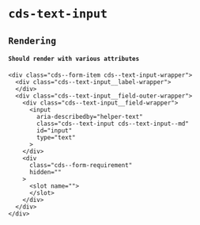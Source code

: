 # `cds-text-input`

## `Rendering`

####   `Should render with various attributes`

```
<div class="cds--form-item cds--text-input-wrapper">
  <div class="cds--text-input__label-wrapper">
  </div>
  <div class="cds--text-input__field-outer-wrapper">
    <div class="cds--text-input__field-wrapper">
      <input
        aria-describedby="helper-text"
        class="cds--text-input cds--text-input--md"
        id="input"
        type="text"
      >
    </div>
    <div
      class="cds--form-requirement"
      hidden=""
    >
      <slot name="">
      </slot>
    </div>
  </div>
</div>

```


